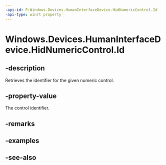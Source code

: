```yaml
---
-api-id: P:Windows.Devices.HumanInterfaceDevice.HidNumericControl.Id
-api-type: winrt property
---
```


<!-- Property syntax
public uint Id { get; }
-->

# Windows.Devices.HumanInterfaceDevice.HidNumericControl.Id

## -description
Retrieves the identifier for the given numeric control.

## -property-value
The control identifier.

## -remarks

## -examples

## -see-also
